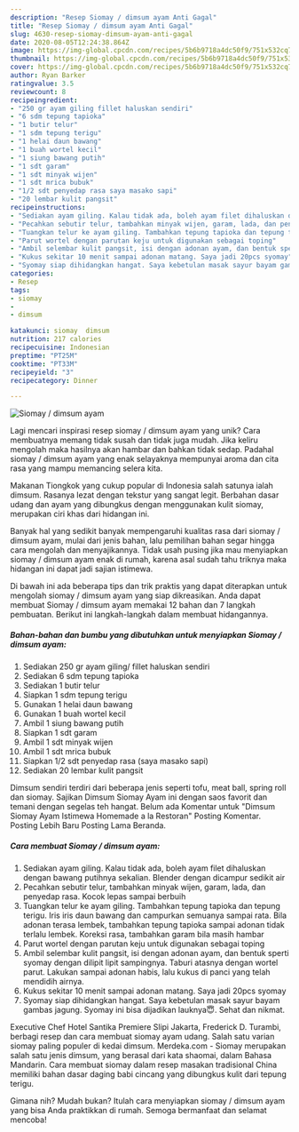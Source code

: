 ```yaml
---
description: "Resep Siomay / dimsum ayam Anti Gagal"
title: "Resep Siomay / dimsum ayam Anti Gagal"
slug: 4630-resep-siomay-dimsum-ayam-anti-gagal
date: 2020-08-05T12:24:38.864Z
image: https://img-global.cpcdn.com/recipes/5b6b9718a4dc50f9/751x532cq70/siomay-dimsum-ayam-foto-resep-utama.jpg
thumbnail: https://img-global.cpcdn.com/recipes/5b6b9718a4dc50f9/751x532cq70/siomay-dimsum-ayam-foto-resep-utama.jpg
cover: https://img-global.cpcdn.com/recipes/5b6b9718a4dc50f9/751x532cq70/siomay-dimsum-ayam-foto-resep-utama.jpg
author: Ryan Barker
ratingvalue: 3.5
reviewcount: 8
recipeingredient:
- "250 gr ayam giling fillet haluskan sendiri"
- "6 sdm tepung tapioka"
- "1 butir telur"
- "1 sdm tepung terigu"
- "1 helai daun bawang"
- "1 buah wortel kecil"
- "1 siung bawang putih"
- "1 sdt garam"
- "1 sdt minyak wijen"
- "1 sdt mrica bubuk"
- "1/2 sdt penyedap rasa saya masako sapi"
- "20 lembar kulit pangsit"
recipeinstructions:
- "Sediakan ayam giling. Kalau tidak ada, boleh ayam filet dihaluskan dengan bawang putihnya sekalian. Blender dengan dicampur sedikit air"
- "Pecahkan sebutir telur, tambahkan minyak wijen, garam, lada, dan penyedap rasa. Kocok lepas sampai berbuih"
- "Tuangkan telur ke ayam giling. Tambahkan tepung tapioka dan tepung terigu. Iris iris daun bawang dan campurkan semuanya sampai rata. Bila adonan terasa lembek, tambahkan tepung tapioka sampai adonan tidak terlalu lembek. Koreksi rasa, tambahkan garam bila masih hambar"
- "Parut wortel dengan parutan keju untuk digunakan sebagai toping"
- "Ambil selembar kulit pangsit, isi dengan adonan ayam, dan bentuk sperti syomay dengan dilipit lipit sampingnya. Taburi atasnya dengan wortel parut. Lakukan sampai adonan habis, lalu kukus di panci yang telah mendidih airnya."
- "Kukus sekitar 10 menit sampai adonan matang. Saya jadi 20pcs syomay"
- "Syomay siap dihidangkan hangat. Saya kebetulan masak sayur bayam gambas jagung. Syomay ini bisa dijadikan lauknya😇. Sehat dan nikmat."
categories:
- Resep
tags:
- siomay
- 
- dimsum

katakunci: siomay  dimsum 
nutrition: 217 calories
recipecuisine: Indonesian
preptime: "PT25M"
cooktime: "PT33M"
recipeyield: "3"
recipecategory: Dinner

---
```



![Siomay / dimsum ayam](https://img-global.cpcdn.com/recipes/5b6b9718a4dc50f9/751x532cq70/siomay-dimsum-ayam-foto-resep-utama.jpg)

Lagi mencari inspirasi resep siomay / dimsum ayam yang unik? Cara membuatnya memang tidak susah dan tidak juga mudah. Jika keliru mengolah maka hasilnya akan hambar dan bahkan tidak sedap. Padahal siomay / dimsum ayam yang enak selayaknya mempunyai aroma dan cita rasa yang mampu memancing selera kita.

Makanan Tiongkok yang cukup popular di Indonesia salah satunya ialah dimsum. Rasanya lezat dengan tekstur yang sangat legit. Berbahan dasar udang dan ayam yang dibungkus dengan menggunakan kulit siomay, merupakan ciri khas dari hidangan ini.

Banyak hal yang sedikit banyak mempengaruhi kualitas rasa dari siomay / dimsum ayam, mulai dari jenis bahan, lalu pemilihan bahan segar hingga cara mengolah dan menyajikannya. Tidak usah pusing jika mau menyiapkan siomay / dimsum ayam enak di rumah, karena asal sudah tahu triknya maka hidangan ini dapat jadi sajian istimewa.


Di bawah ini ada beberapa tips dan trik praktis yang dapat diterapkan untuk mengolah siomay / dimsum ayam yang siap dikreasikan. Anda dapat membuat Siomay / dimsum ayam memakai 12 bahan dan 7 langkah pembuatan. Berikut ini langkah-langkah dalam membuat hidangannya.

<!--inarticleads1-->

##### Bahan-bahan dan bumbu yang dibutuhkan untuk menyiapkan Siomay / dimsum ayam:

1. Sediakan 250 gr ayam giling/ fillet haluskan sendiri
1. Sediakan 6 sdm tepung tapioka
1. Sediakan 1 butir telur
1. Siapkan 1 sdm tepung terigu
1. Gunakan 1 helai daun bawang
1. Gunakan 1 buah wortel kecil
1. Ambil 1 siung bawang putih
1. Siapkan 1 sdt garam
1. Ambil 1 sdt minyak wijen
1. Ambil 1 sdt mrica bubuk
1. Siapkan 1/2 sdt penyedap rasa (saya masako sapi)
1. Sediakan 20 lembar kulit pangsit


Dimsum sendiri terdiri dari beberapa jenis seperti tofu, meat ball, spring roll dan siomay. Sajikan Dimsum Siomay Ayam ini dengan saos favorit dan temani dengan segelas teh hangat. Belum ada Komentar untuk &#34;Dimsum Siomay Ayam Istimewa Homemade a la Restoran&#34; Posting Komentar. Posting Lebih Baru Posting Lama Beranda. 

<!--inarticleads2-->

##### Cara membuat Siomay / dimsum ayam:

1. Sediakan ayam giling. Kalau tidak ada, boleh ayam filet dihaluskan dengan bawang putihnya sekalian. Blender dengan dicampur sedikit air
1. Pecahkan sebutir telur, tambahkan minyak wijen, garam, lada, dan penyedap rasa. Kocok lepas sampai berbuih
1. Tuangkan telur ke ayam giling. Tambahkan tepung tapioka dan tepung terigu. Iris iris daun bawang dan campurkan semuanya sampai rata. Bila adonan terasa lembek, tambahkan tepung tapioka sampai adonan tidak terlalu lembek. Koreksi rasa, tambahkan garam bila masih hambar
1. Parut wortel dengan parutan keju untuk digunakan sebagai toping
1. Ambil selembar kulit pangsit, isi dengan adonan ayam, dan bentuk sperti syomay dengan dilipit lipit sampingnya. Taburi atasnya dengan wortel parut. Lakukan sampai adonan habis, lalu kukus di panci yang telah mendidih airnya.
1. Kukus sekitar 10 menit sampai adonan matang. Saya jadi 20pcs syomay
1. Syomay siap dihidangkan hangat. Saya kebetulan masak sayur bayam gambas jagung. Syomay ini bisa dijadikan lauknya😇. Sehat dan nikmat.


Executive Chef Hotel Santika Premiere Slipi Jakarta, Frederick D. Turambi, berbagi resep dan cara membuat siomay ayam udang. Salah satu varian siomay paling populer di kedai dimsum. Merdeka.com - Siomay merupakan salah satu jenis dimsum, yang berasal dari kata shaomai, dalam Bahasa Mandarin. Cara membuat siomay dalam resep masakan tradisional China memiliki bahan dasar daging babi cincang yang dibungkus kulit dari tepung terigu. 

Gimana nih? Mudah bukan? Itulah cara menyiapkan siomay / dimsum ayam yang bisa Anda praktikkan di rumah. Semoga bermanfaat dan selamat mencoba!
